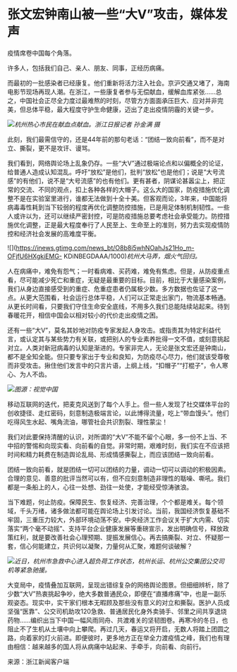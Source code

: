 # 张文宏钟南山被一些“大V”攻击，媒体发声

疫情席卷中国每个角落。

许多人，包括我们自己、亲人、朋友、同事，正经历病痛。

而最初的一批感染者已经康复。他们重新将活力注入社会。京沪交通又堵了，海南电影节现场再现人潮。在浙江，一些康复者参与无偿献血，缓解血库紧张……总之，中国社会正尽全力度过最难熬的时刻，尽管方方面面承压巨大、应对并非完美，但总体平稳，最大程度守护生命健康，迈出了走出疫情阴霾的关键一步。

![](https://inews.gtimg.com/news_bt/OiXNHEef_P7tiggJWD1xRgojrpRDy9hzWMgMLD7tqkKSsAA/1000)_杭州热心市民在献血点献血。浙江日报记者
孙金满 摄_

此刻，我们最需信守的，还是44年前的那句老话：“团结一致向前看”，而不是对立、撕裂，更不是攻讦、谩骂。

我们看到，网络舆论场上乱象仍存。一些“大V”通过极端论点和以偏概全的论证，给普通人造成认知混乱。呼吁“放松”是他们，批判“放松”也是他们；说是“大号流感”的有他们，说不是“大号流感”的也有他们。更有甚者，阴谋论甚嚣尘上，把正常的交流、不同的观点，扣上各种各样的大帽子。这么大的国家，防疫措施优化调整不是在实验室里进行，谁都无法做到十全十美。但客观而论，3年来，中国能将病毒毒性耗到当下较弱的程度再优化调整防控措施，已是用足体制机制韧性。一些人或许以为，还可以继续严密封控，可是防疫措施总要考虑社会承受能力。防控措施优化调整，正是最大程度奉行了人民至上、生命至上的准则，努力去实现疫情防控和经济社会发展的高难度平衡。

![](https://inews.gtimg.com/news_bt/O8b8i5whNOahJs21Ho_m-OFjfU6HXgkiEMG-
KDiNBEGDAAA/1000)_杭州大马弄，烟火气回归。_

人在病痛中，难免有怨气；一时看病难、买药难，难免有焦虑。但是，从防疫重点看，尽可能减少死亡和重症，无疑是最重要的目标。目前，相比于大量感染案例，我们从身边直接感受到的重症、危重症患者仍属极少数。多方数据也佐证了这一点。从更大范围看，社会运行总体平稳，人们可以正常走出家门，物流基本畅通。从更长时间看，只要我们守住生命安全底线，不用多久我们总能陆续站起来。待到春暖花开，相信中国会以相对较小的代价走出疫情之困。

还有一些“大V”，莫名其妙地对防疫专家发起人身攻击。或指责其为特定利益代言，或认定其与某些势力有关联，或把别人的专业素养批得一文不值，或刻意挑起对立。人类对新冠病毒的认知是渐进的。专家非完人，无论是张文宏还是钟南山，都不是全知全能。但只要专家出于专业和良知，为防疫尽心尽力，他们就该受尊敬而非受攻击。揪住他们发言中的只言片语，上纲上线，“扣帽子”“打棍子”，令人寒心、为人不齿。

![](https://inews.gtimg.com/news_bt/OeyE8JdkzSgbHsaAcH3rxW03B_igtnzQAud6XMlKfiDuYAA/1000)_图源：视觉中国_

移动互联网的迭代，把麦克风送到了每个人手上。但一些人发现了社交媒体平台的创收捷径、走红密码，刻意制造极端言论，以此博得流量，吃上“带血馒头”。他们吃得风生水起、嘴角流油，哪管社会共识割裂、理性蒙尘！

我们对此要保持清醒的认识，对所谓的“大V”不能不留个心眼，多一份不上当、不中招的警惕和向现实看、向前看的自觉。非常时期，艰难时刻，我们实在不应该把时间和精力耗费在制造舆论乱局、形成情感撕裂上，而应该团结一致向前看。

团结一致向前看，就是团结一切可以团结的力量，调动一切可以调动的积极因素。合理的意见、善意的批评当然可以有，但不应刻意制造非理性的聒噪、嘶吼。我们都是一条船上的人，心往一处想、劲往一处使，才能经受惊涛骇浪。

当下难题，何止防疫。保障民生、恢复经济、完善治理，个个都是难关。每个领域，千头万绪，诸多做法都可能在舆论场上引发讨论。当前，我国经济恢复基础不牢固，三重压力较大，外部环境动荡不安。中央经济工作会议关于扩大内需、切实落实“两个毫不动摇”、支持平台企业健康发展等重磅宣示，发出明确信号，释放政策红利，就是要改善社会心理预期、提振发展信心。再去搞撕裂、对立、怀疑那一套，信心何能建立，共识何以凝聚，力量何从汇聚，难题何谈破解？

![](https://inews.gtimg.com/news_bt/O5yp9zNo19px89qA8XIiRM27No57EGW3LMnQeQnBLvY4gAA/1000)_近日，杭州市急救中心进入超负荷工作状态，杭州长运、杭州公交集团公交司机等紧急驰援。_

大变局中，疫情叠加互联网，呈现出错综复杂的网络舆论图景。但细细辨析，除了少数“大V”热衷挑起争吵，绝大多数普通民众，即便在“直播疼痛”中，也是一副乐观姿态。现实中，实干家们根本无暇顾及那些没有意义的对立和撕裂。医护人员成坚强“医靠”、公交司机助攻120急救、普通居民化身外卖骑手、邻里之间共享退烧药物……编织出当下中国一幅风雨同舟、共渡难关的坚韧图卷。再寒冷的冬日，也阻止不了生机从土壤中向上攀爬。再过几天，春运又将开启，无数人将踏上团圆之路，向着家的灯火前进。即便彼时，更多地方正在举全力渡疫情之峰，我们也有理由相信：越来越多的国人将从病痛中站起来、手牵手，向前看、向前行。

来源：浙江新闻客户端

